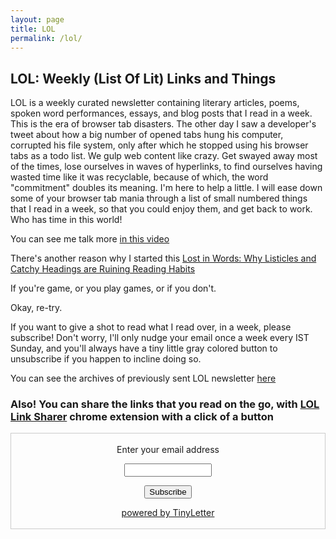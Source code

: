 ```yaml
---
layout: page
title: LOL
permalink: /lol/
---
```


## LOL: Weekly (List Of Lit) Links and Things

LOL is a weekly curated newsletter containing literary articles, poems, spoken word performances, essays, and blog posts that I read in a week. This is the era of browser tab disasters. The other day I saw a developer's tweet about how a big number of opened tabs hung his computer, corrupted his file system, only after which he stopped using his browser tabs as a todo list. We gulp web content like crazy. Get swayed away most of the times, lose ourselves in waves of hyperlinks, to find ourselves having wasted time like it was recyclable, because of which, the word "commitment" doubles its meaning. I'm here to help a little. I will ease down some of your browser tab mania through a list of small numbered things that I read in a week, so that you could enjoy them, and get back to work. Who has time in this world!

You can see me talk more [in this video](https://www.youtube.com/watch?v=HkRi8R13mSA&t)

There's another reason why I started this [Lost in Words: Why Listicles and Catchy Headings are Ruining Reading Habits](https://medium.com/@arihantverma/lost-in-words-why-listicles-and-catchy-headings-are-ruining-reading-habits-e2f27a1d1ee8#.1g2ygotkl)

If you're game, or you play games, or if you don't.

Okay, re-try.

If you want to give a shot to read what I read over, in a week, please subscribe! Don't worry, I'll only nudge your email once a week every IST Sunday, and you'll always have a tiny little gray colored button to unsubscribe if you happen to incline doing so.

You can see the archives of previously sent LOL newsletter [here](http://tinyletter.com/gdad-s-river/archive)

### Also! You can share the links that you read on the go, with [LOL Link Sharer](https://chrome.google.com/webstore/detail/lol-link-sharer/jjllphofpikbebeielgakcpinafagmnn) chrome extension with a click of a button

<form style="border:1px solid #ccc;padding:3px;text-align:center;" action="https://tinyletter.com/gdad-s-river" method="post" target="popupwindow" onsubmit="window.open('https://tinyletter.com/gdad-s-river', 'popupwindow', 'scrollbars=yes,width=800,height=600');return true"><p><label for="tlemail">Enter your email address</label></p><p><input type="text" style="width:140px" name="email" id="tlemail" /></p><input type="hidden" value="1" name="embed"/><input type="submit" value="Subscribe" /><p><a href="https://tinyletter.com" target="_blank">powered by TinyLetter</a></p></form>
